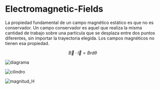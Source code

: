 # Electromagnetic-Fields

La propiedad fundamental de un campo magnético estático es que no es conservador. Un campo conservador es aquel que realiza la misma cantidad de trabajo sobre una partícula que se desplaza entre dos puntos diferentes, sin importar la trayectoria elegida. Los campos magnéticos no tienen esa propiedad.

$$  \vec{B} \cdot \vec{l} = B r d \theta$$

![diagrama](https://github.com/M-O-R-P-H-E-U-S/Electromagnetic-Fields/blob/main/diagrama.jpeg) 




![cilindro](https://github.com/M-O-R-P-H-E-U-S/Electromagnetic-Fields/blob/main/cilindro.jpeg) 

![magnitud_H](https://github.com/M-O-R-P-H-E-U-S/Electromagnetic-Fields/blob/main/magnitud_H.jpeg) 











